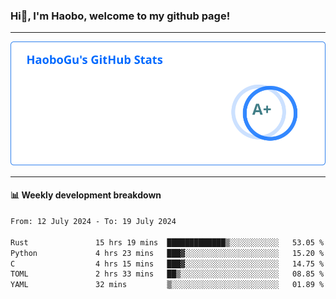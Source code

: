 <!--<h2 align="center"> Hi👋, I'm Haobo, welcome to my github page! </h2>-->
### Hi👋, I'm Haobo, welcome to my github page!
-------

<img href="https://github.com/HaoboGu" src="assets/stats.svg" alt="github stats" /> 

-------

#### 📊 **Weekly development breakdown**
<!--START_SECTION:waka-->

```txt
From: 12 July 2024 - To: 19 July 2024

Rust               15 hrs 19 mins  █████████████▒░░░░░░░░░░░   53.05 %
Python             4 hrs 23 mins   ███▓░░░░░░░░░░░░░░░░░░░░░   15.20 %
C                  4 hrs 15 mins   ███▓░░░░░░░░░░░░░░░░░░░░░   14.75 %
TOML               2 hrs 33 mins   ██▒░░░░░░░░░░░░░░░░░░░░░░   08.85 %
YAML               32 mins         ▒░░░░░░░░░░░░░░░░░░░░░░░░   01.89 %
```

<!--END_SECTION:waka-->
<!--
backup url: https://github-readme-status-dusky-ten.vercel.app/api?username=HaoboGu&count_private=true&show_icons=true&theme=transparent&border_color=2f80ed
-->
<!--
**HaoboGu/HaoboGu** is a ✨ _special_ ✨ repository because its `README.md` (this file) appears on your GitHub profile.

Here are some ideas to get you started:

- 🔭 I’m currently working on AI-assisted programming tools
- 🌱 I’m currently learning ...
- 👯 I’m looking to collaborate on ...
- 🤔 I’m looking for help with ...
- 💬 Ask me about ...
- 📫 How to reach me: ...
- 😄 Pronouns: ...
- ⚡ Fun fact: ...
-->
